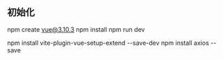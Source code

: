 

## 初始化
npm create vue@3.10.3
npm install
npm run dev

npm install vite-plugin-vue-setup-extend --save-dev
npm install axios --save